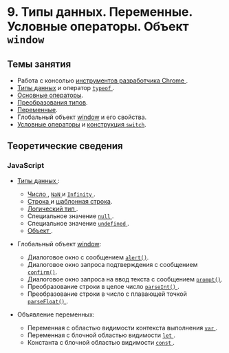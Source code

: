 # 9. Типы данных. Переменные. Условные операторы. Объект `window`

## Темы занятия

- Работа с консолью [инструментов разработчика Chrome
](https://developers.google.com/web/tools/chrome-devtools).
- [Типы данных](https://learn.javascript.ru/types-intro) и оператор [`typeof`
](https://developer.mozilla.org/ru/docs/Web/JavaScript/Reference/Operators/typeof).
- [Основные операторы](https://learn.javascript.ru/operators).
- [Преобразования типов](https://learn.javascript.ru/types-conversion).
- [Переменные](https://learn.javascript.ru/let-const).
- Глобальный объект 
[window](https://developer.mozilla.org/ru/docs/Web/API/Window) и его свойства.
- [Условные операторы](https://learn.javascript.ru/ifelse) и
[конструкция `switch`](https://learn.javascript.ru/switch).

## Теоретические сведения

### JavaScript

- [Типы данных
](https://developer.mozilla.org/ru/docs/Web/JavaScript/Data_structures):

  - [Число
  ](https://developer.mozilla.org/ru/docs/Web/JavaScript/Reference/Global_Objects/Number),
  [`NaN`
  ](https://developer.mozilla.org/ru/docs/Web/JavaScript/Reference/Global_Objects/NaN) и
  [`Infinity`
  ](https://developer.mozilla.org/ru/docs/Web/JavaScript/Reference/Global_Objects/Infinity).
  - [Строка
  ](https://developer.mozilla.org/ru/docs/Web/JavaScript/Reference/Global_Objects/String)
  и [шаблонная строка](https://developer.mozilla.org/ru/docs/Web/API/Window).
  - [Логический тип
  ](https://developer.mozilla.org/ru/docs/Web/JavaScript/Reference/Global_Objects/Boolean).
  - Специальное значение [`null`
  ](https://developer.mozilla.org/ru/docs/Web/JavaScript/Reference/Global_Objects/null).
  - Специальное значение [`undefined`
  ](https://developer.mozilla.org/ru/docs/Web/JavaScript/Reference/Global_Objects/undefined).
  - [Объект
  ](https://developer.mozilla.org/ru/docs/Web/JavaScript/Guide/Working_with_Objects).
  
- Глобальный объект
[window](https://developer.mozilla.org/ru/docs/Web/API/Window):

  - Диалоговое окно с сообщением
  [`alert()`](https://developer.mozilla.org/ru/docs/Web/API/Window/alert).
  - Диалоговое окно запроса подтверждения с сообщением
  [`confirm()`](https://developer.mozilla.org/ru/docs/Web/API/Window/confirm).
  - Диалоговое окно запроса на ввод текста с сообщением
  [`prompt()`](https://developer.mozilla.org/ru/docs/Web/API/Window/prompt).
  - Преобразование строки в целое число [`parseInt()`
  ](https://developer.mozilla.org/ru/docs/Web/JavaScript/Reference/Global_Objects/parseInt).
  - Преобразование строки в число с плавающей точкой [`parseFloat()`
  ](https://developer.mozilla.org/ru/docs/Web/JavaScript/Reference/Global_Objects/parseFloat).
  
- Объявление переменных:

  - Переменная с областью видимости контекста выполнения [`var`
  ](https://developer.mozilla.org/ru/docs/Web/JavaScript/Reference/Statements/var).
  - Переменная с блочной областью видимости [`let`
  ](https://developer.mozilla.org/ru/docs/Web/JavaScript/Reference/Statements/let).
  - Константа с блочной областью видимости [`const`
  ](https://developer.mozilla.org/ru/docs/Web/JavaScript/Reference/Statements/const).

<script-button/>
